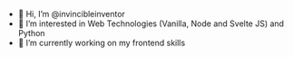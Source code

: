 - 👋 Hi, I’m @invincibleinventor
- 👀 I’m interested in Web Technologies (Vanilla, Node and Svelte JS) and Python
- 🌱 I’m currently working on my frontend skills
